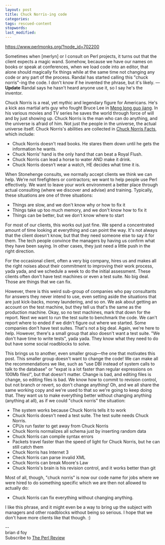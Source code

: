 ```yaml
---
layout: post
title: Chuck Norris-ing code
categories:
tags: rescued-content
stopwords:
last_modified:
---
```


https://www.perlmonks.org/?node_id=702200

<p>
Sometimes when [merlyn] or I consult on Perl projects, it turns out that the client expects a magic wand. Somehow, because we have our names on books or speak at conferences, when we load code into an editor, that alone should magically fix things while at the same time not changing any code or any part of the process. Randal has started calling  this "chuck norris"-ing the code. I don't know if he invented the phrase, but it's likely. &mdash;<b>Update</b> Randal says he hasn't heard anyone use it, so I say he's the inventor.
</p>
<p>
Chuck Norris is a real, yet mythic and legendary figure for Americans. He's a kick ass martial arts guy who fought Bruce Lee in <a href="http://www.imdb.com/title/tt0068935/">Meng long guo jiang</a>. In his various movies and TV series he saves the world through force of will and by just showing up. Chuck Norris is the man who can do anything, and the universe is afraid of him. Not just the people in the universe, the actual universe itself.
Chuck Norris's abilities are collected in <a href="http://www.chucknorrisfacts.com/">Chuck Norris Facts</a>, which include:
</p>
<ul>
<li>Chuck Norris doesn't read books. He stares them down until he gets the information he wants.
<li>Chuck Norris’ hand is the only hand that can beat a Royal Flush.
<li>Chuck Norris can lead a horse to water AND make it drink.
<li>Chuck Norris doesn’t wear a watch, HE decides what time it is.
</ul>
<p>
When Stonehenge  consults, we normally accept clients we think we can help. We're not firefighters or contractors; we want to help people use Perl effectively. We want to leave your work environment a better place through actual consulting (where we discover and advise) and training. Typically, these situations are one of three situations:
</p>
<ul>
<li>Things are slow, and we don't know why or how to fix it
<li>Things take up too much memory, and we don't know how to fix it
<li>Things can be better, but we don't know where to start
</ul>
<p>
For most of our clients, this works out just fine. We spend a concentrated amount of time looking at everything and can point the way. It's not always that the client doesn't know, but that they need someone else to say it for them. The tech people convince the managers by having us confirm what they have been saying. In other cases, they just need a little push in the right direction.
</p>
<p>
For the occasional client, often a very big company, hires us and makes all the right noises about their commitment to improving their work process, yada yada, and we schedule a week to do the initial assessment. These clients often don't have test machines or even a test suite. No big deal. Those are things that we can fix.
</p>
<p>
However, there is this weird sub-group of companies who pay consultants for answers they never intend to use, even setting aside the situations that are just kick-backs, money laundering, and so on. We ask about getting an account on the test machine, but they tell us that's the same as the production machine. Okay, so no test machines, mark that down for the report. Next we want to run the test suite to benchmark the code. We can't report where to ended if we didn't figure out where we started. Some companies don't have test suites. That's not a big deal. Again, we're here to help. However, there's a small group that also doesn't want a test suite. "We don't have time to write tests", yada yada. They know what they need to do but have some social roadblocks to solve.
</p>
<p>
This brings us to another, even smaller group&mdash;the one that motivates this post. This smaller group doesn't want to change the code! We can make all the recommendations we like, such as "use DBI instead of system calls to talk to the database" or "expat is a lot faster than regular expressions on 100Mb files!", but that doesn't matter. Change is bad, and editing files is change, so editing files is bad. We know how to commit to revision control, but not branch or revert, so don't change anything! Oh, and we all share the same working copy and we're used to that so we're going to keep doing that. They want us to make everything better without changing anything (anything at all), as if we could "chuck norris" the situation:
</p>

<ul>
<li>The system works because Chuck Norris tells it to work
<li>Chuck Norris doesn't need a test suite. The test suite needs Chuck Norris.
<li>CPUs run faster to get away from Chuck Norris
<li>Chuck Norris normalizes all schema just by inserting random data
<li>Chuck Norris can compile syntax errors
<li>Packets travel faster than the speed of light for Chuck Norris, but he can still catch them
<li>Chuck Norris has Internet 3
<li>Check Norris can parse invalid XML
<li>Chuck Norris can break Moore's Law
<li>Chuck Norris's brain is his revision control, and it works better than git
</ul>

<p>
Most of all, though, "chuck norris" is now our code name for jobs where we were hired to do something specific which we are then not allowed to actually do:
</p>

<ul>
<li>Chuck Norris can fix everything without changing anything.
</ul>

<p>
I like this phrase, and it might even be a way to bring up the subject with managers and other roadblocks without being so serious. I hope that we don't have more clients like that though. :)
</p>

<!-- Node text goes above. Div tags should contain sig only -->
<div class="pmsig"><div class="pmsig-366986">
-- <br />
brian d foy <brian@stonehenge.com><br />
Subscribe to <a href="http://www.theperlreview.com">The Perl Review</a>
</div></div>
